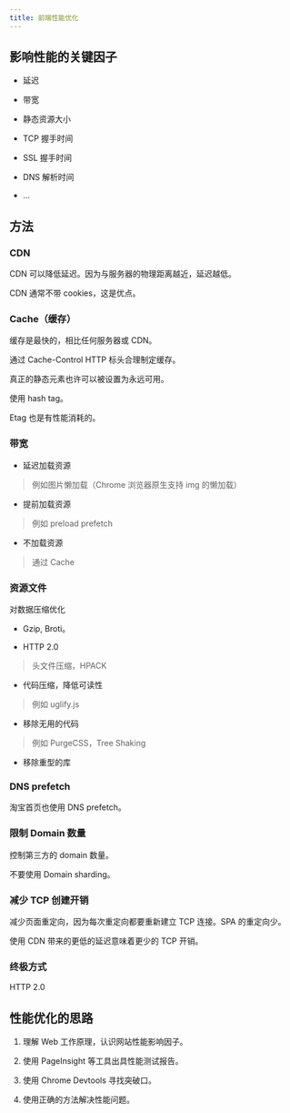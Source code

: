 ```yaml
---
title: 前端性能优化
---
```


## 影响性能的关键因子

* 延迟

* 带宽

* 静态资源大小

* TCP 握手时间

* SSL 握手时间

* DNS 解析时间

* ...

## 方法

### CDN

CDN 可以降低延迟。因为与服务器的物理距离越近，延迟越低。

CDN 通常不带 cookies，这是优点。

### Cache（缓存）

缓存是最快的，相比任何服务器或 CDN。

通过 Cache-Control HTTP 标头合理制定缓存。

真正的静态元素也许可以被设置为永远可用。

使用 hash tag。

Etag 也是有性能消耗的。

###  带宽

* 延迟加载资源

> 例如图片懒加载（Chrome 浏览器原生支持 img 的懒加载）

* 提前加载资源

> 例如 preload prefetch

* 不加载资源

> 通过 Cache

### 资源文件

对数据压缩优化

* Gzip, Broti。

* HTTP 2.0

> 头文件压缩，HPACK

* 代码压缩，降低可读性

> 例如 uglify.js 

* 移除无用的代码

> 例如 PurgeCSS，Tree Shaking

* 移除重型的库

### DNS prefetch

淘宝首页也使用 DNS prefetch。

### 限制 Domain 数量

控制第三方的 domain 数量。

不要使用 Domain sharding。

### 减少 TCP 创建开销

减少页面重定向，因为每次重定向都要重新建立 TCP 连接。SPA 的重定向少。

使用 CDN 带来的更低的延迟意味着更少的 TCP 开销。

### 终极方式

HTTP 2.0

## 性能优化的思路

1. 理解 Web 工作原理，认识网站性能影响因子。

2. 使用 PageInsight 等工具出具性能测试报告。

3. 使用 Chrome Devtools 寻找突破口。

4. 使用正确的方法解决性能问题。